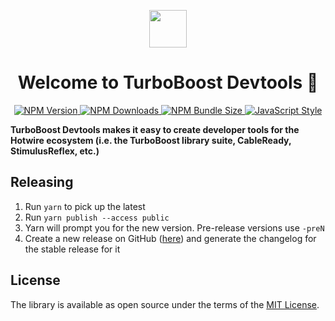 <p align="center">
  <picture>
    <source media="(prefers-color-scheme: dark)" srcset="https://ik.imagekit.io/hopsoft/turbo-boost-logo-dark-bg_o_f0bVskz.webp?ik-sdk-version=javascript-1.4.3&updatedAt=1671722004391">
    <img height="60" src="https://ik.imagekit.io/hopsoft/turbo-boost-logo_zHiiimlvT.webp?ik-sdk-version=javascript-1.4.3&updatedAt=1671722004342" />
  </picture>

  <h1 align="center">
    Welcome to TurboBoost Devtools 👋
  </h1>

  <p align="center">
    <a href="https://www.npmjs.com/package/@turbo-boost/devtools">
      <img alt="NPM Version" src="https://img.shields.io/npm/v/@turbo-boost/devtools?color=168AFE&logo=npm">
    </a>
    <a href="https://www.npmjs.com/package/@turbo-boost/devtools">
      <img alt="NPM Downloads" src="https://img.shields.io/npm/dm/@turbo-boost/devtools?color=168AFE&logo=npm">
    </a>
    <a href="https://bundlephobia.com/package/@turbo-boost/devtools@">
      <img alt="NPM Bundle Size" src="https://img.shields.io/bundlephobia/minzip/@turbo-boost/devtools?label=bundle%20size&logo=npm&color=47d299">
    </a>
    <a href="https://github.com/sheerun/prettier-standard">
      <img alt="JavaScript Style" src="https://img.shields.io/badge/style-prettier--standard-168AFE?logo=javascript&logoColor=f4e137" />
    </a>
  </p>
</p>

**TurboBoost Devtools makes it easy to create developer tools for the Hotwire ecosystem (i.e. the TurboBoost library suite, CableReady, StimulusReflex, etc.)**

## Releasing

1. Run `yarn` to pick up the latest
1. Run `yarn publish --access public`
1. Yarn will prompt you for the new version. Pre-release versions use `-preN`
1. Create a new release on GitHub ([here](https://github.com/hopsoft/turbo_boost-devtools/releases)) and generate the changelog for the stable release for it

## License

The library is available as open source under the terms of the [MIT License](https://opensource.org/licenses/MIT).
